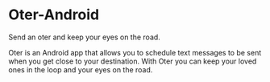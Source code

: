 # Oter-Android
Send an oter and keep your eyes on the road.

Oter is an Android app that allows you to schedule text messages to be sent when you get close to your destination. With Oter you can keep your loved ones in the loop and your eyes on the road.
